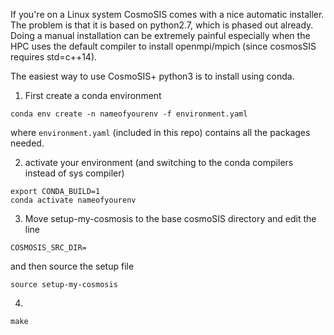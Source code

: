 If you're on a Linux system CosmoSIS comes with a nice automatic installer.
The problem is that it is based on python2.7, which is phased out already.
Doing a manual installation can be extremely painful especially when the HPC uses the default compiler to install openmpi/mpich (since cosmosSIS requires std=c++14).

The easiest way to use CosmoSIS+ python3 is to install using conda.<BR>


1. First create a conda environment <BR>
```
conda env create -n nameofyourenv -f environment.yaml
```
where ```environment.yaml``` (included in this repo) contains all the packages needed.
  
2. activate your environment (and switching to the conda compilers instead of sys compiler)

```
export CONDA_BUILD=1
conda activate nameofyourenv
```

3. Move setup-my-cosmosis to the base cosmoSIS directory and edit the line
```
COSMOSIS_SRC_DIR=
```
and then source the setup file
```
source setup-my-cosmosis
```

4. 
```
make
```
